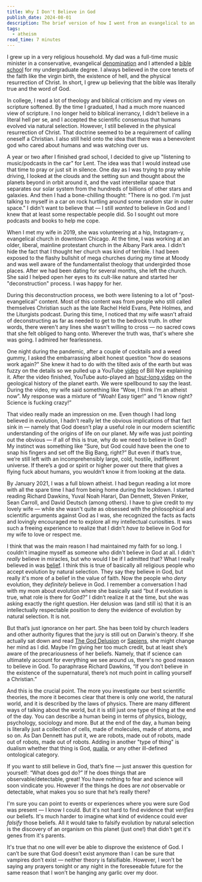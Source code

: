 ```yaml
---
title: Why I Don't Believe in God
publish_date: 2024-08-01
description: The brief version of how I went from an evangelical to an atheist.
tags:
  - atheism
read_time: 7 minutes
---
```

I grew up in a very religious household. My dad was a full-time music minister in a conservative, evangelical [denomination](https://en.wikipedia.org/wiki/Presbyterian_Church_in_America) and I attended a [bible school](https://en.wikipedia.org/wiki/Moody_Bible_Institute) for my undergraduate degree. I always believed in the core tenets of the faith like the virgin birth, the existence of hell, and the physical resurrection of Christ. In short, I grew up believing that the bible was literally true and the word of God.

In college, I read a lot of theology and biblical criticism and my views on scripture softened. By the time I graduated, I had a much more nuanced view of scripture. I no longer held to biblical inerrancy, I didn't believe in a literal hell per se, and I accepted the scientific consensus that humans evolved via natural selection. However, I still believed in the physical resurrection of Christ. That doctrine seemed to be a requirement of calling oneself a Christian. I also still held onto the idea that there was a benevolent god who cared about humans and was watching over us.

A year or two after I finished grad school, I decided to give up "listening to music/podcasts in the car" for Lent. The idea was that I would instead use that time to pray or just sit in silence. One day as I was trying to pray while driving, I looked at the clouds and the setting sun and thought about the planets beyond in orbit around it, and the vast interstellar space that separates our solar system from the hundreds of billions of other stars and galaxies. And then I had a bone-chilling thought: "There is no god. I'm just talking to myself in a car on rock hurtling around some random star in outer space." I didn't want to believe that — I still _wanted_ to believe in God and I knew that at least some respectable people did. So I sought out more podcasts and books to help me cope.

When I met my wife in 2019, she was volunteering at a hip, Instagram-y, evangelical church in downtown Chicago. At the time, I was working at an older, liberal, mainline protestant church in the Albany Park area. I didn't hide the fact that I thought her church was kind of terrible. I had been exposed to the flashy bullshit of mega churches during my time at Moody and was well aware of the fundamentalist theology that undergirded those places. After we had been dating for several months, she left the church. She said I helped open her eyes to its cult-like nature and started her "deconstruction" process. I was happy for her.

During this deconstruction process, we both were listening to a lot of "post-evangelical" content. Most of this content was from people who still called themselves Christian such as the late Rachel Held Evans, Pete Holmes, and the Liturgists podcast. During this time, I noticed that my wife wasn't afraid of deconstructing as far as needed to get to the bedrock truth. In other words, there weren't any lines she wasn't willing to cross — no sacred cows that she felt obliged to hang onto. Wherever the truth was, that's where she was going. I admired her fearlessness.

One night during the pandemic, after a couple of cocktails and a weed gummy, I asked the embarrassing albeit honest question "how do seasons work again?" She knew it had to do with the tilted axis of the earth but was fuzzy on the details so we pulled up a YouTube [video](https://youtu.be/KUU7IyfR34o?si=rqxZS6GYZTAwbhEg) of Bill Nye explaining it. After the video finished, YouTube auto-played an [hour-long video](https://youtu.be/NQ4CUw9RcuA?si=V-Jq1qOnLCmAaO37) on the geological history of the planet earth. We were spellbound to say the least. During the video, my wife said something like “Wow, I think I’m an atheist now”. My response was a mixture of “Woah! Easy tiger!” and “I know right? Science is fucking crazy!” 

That video really made an impression on me. Even though I had long believed in evolution, I hadn’t really let the obvious implications of that fact sink in — namely that God doesn’t play a useful role in our modern scientific understanding of the origins of life on our planet. My wife was just pointing out the obvious — if all of this is true, why do we need to believe in God? My instinct was something like “Sure, but God could have been the one to snap his fingers and set off the Big Bang, right?” But even if that’s true, we’re still left with an incomprehensibly large, cold, hostile, indifferent universe. If there’s a god or spirit or higher power out there that gives a flying fuck about humans, you wouldn’t know it from looking at the data. 

By January 2021, I was a full blown atheist. I had begun reading a lot more with all the spare time I had from being home during the lockdown. I started reading Richard Dawkins, Yuval Noah Harari, Dan Dennett, Steven Pinker, Sean Carroll, and David Deutsch (among others). I have to give credit to my lovely wife — while she wasn't quite as obsessed with the philosophical and scientific arguments against God as I was, she recognized the facts as facts and lovingly encouraged me to explore all my intellectual curiosities. It was such a freeing experience to realize that I didn't _have to_ believe in God for my wife to love or respect me. 

I think that was the main reason I had maintained my faith for so long. I couldn't imagine myself as someone who didn't believe in God at all. I didn't _really_ believe in miracles, but who would I be if I admitted that? What I really believed in was [belief](https://www.youtube.com/watch?v=Yzbt6QY6NuY). I think this is true of basically all religious people who accept evolution by natural selection. They say they believe in God, but really it's more of a belief in the value of faith. Now the people who _deny_ evolution, they _definitely_ believe in God. I remember a conversation I had with my mom about evolution where she basically said “but if evolution is true, what role is there for God?” I didn’t realize it at the time, but she was asking exactly the right question. Her delusion was (and still is) that it is an intellectually respectable position to deny the evidence of evolution by natural selection. It is not. 

But that’s just ignorance on her part. She has been told by church leaders and other authority figures that the jury is still out on Darwin's theory. If she actually sat down and read [The God Delusion](https://en.wikipedia.org/wiki/The_God_Delusion) or [Sapiens](https://en.wikipedia.org/wiki/Sapiens:_A_Brief_History_of_Humankind), she might change her mind as I did. Maybe I’m giving her too much credit, but at least she’s aware of the precariousness of her beliefs. Namely, that if science can ultimately account for everything we see around us, there's no good reason to believe in God. To paraphrase Richard Dawkins, “If you don’t believe in the existence of the supernatural, there’s not much point in calling yourself a Christian.”

And this is the crucial point. The more you investigate our best scientific theories, the more it becomes clear that there is only one world, the natural world, and it is described by the laws of physics. There are many different ways of talking about the world, but it is still just one type of thing at the end of the day. You can describe a human being in terms of physics, biology, psychology, sociology and more. But at the end of the day, a human being is literally just a collection of cells, made of molecules, made of atoms, and so on. As Dan Dennett has put it, we are robots, made out of robots, made out of robots, made out of robots. Adding in another "type of thing" is dualism whether that thing is God, [qualia](https://en.wikipedia.org/wiki/Qualia), or any other ill-defined ontological category. 

If you want to still believe in God, that’s fine — just answer this question for yourself: “What does god do?” If he does things that are observable/detectable, great! You have nothing to fear and science will soon vindicate you. However if the things he does are _not_ observable or detectable, what makes you so sure that he’s really there? 

I'm sure you can point to events or experiences where you were sure God was present — I know I could. But it's not hard to find evidence that _verifies_ our beliefs. It's much harder to imagine what kind of evidence could ever _falsify_ those beliefs. All it would take to falsify evolution by natural selection is the discovery of an organism on this planet (just one!) that didn't get it's genes from it's parents.

It's true that no one will ever be able to disprove the existence of God. I can’t be sure that God doesn’t exist anymore than I can be sure that vampires don’t exist — neither theory is falsifiable. However, I won’t be saying any prayers tonight or any night in the foreseeable future for the same reason that I won’t be hanging any garlic over my door.
